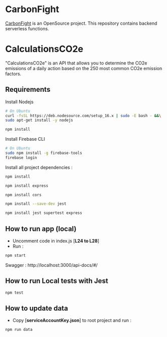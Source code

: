 # CarbonFight

[CarbonFight](https://carbonfight.app) is an OpenSource project. 
This repository contains backend serverless functions.

# CalculationsCO2e
"CalculationsCO2e" is an API that allows you to determine the CO2e emissions of a daily action based on the 250 most common CO2e emission factors.

## Requirements

Install Nodejs

```bash
# On Ubuntu
curl -fsSL https://deb.nodesource.com/setup_16.x | sudo -E bash - &&\
sudo apt-get install -y nodejs

npm install
```

Install Firebase CLI

```bash
# On Ubuntu
sudo npm install -g firebase-tools
firebase login
```

Install all project dependencies : 

```bash
npm install
```

```bash
npm install express
```

```bash
npm install cors
```

```bash
npm install --save-dev jest
```

```bash
npm install jest supertest express
```

## How to run app (local)

* Uncomment code in index.js [**L24 to L28**]
* Run :
```bash
npm start
```


Swagger : http://localhost:3000/api-docs/#/

## How to run Local tests with Jest

```bash
npm test 
```


## How to update data

* Copy [**serviceAccountKey.json**] to root project and run :

```bash
npm run data 
```